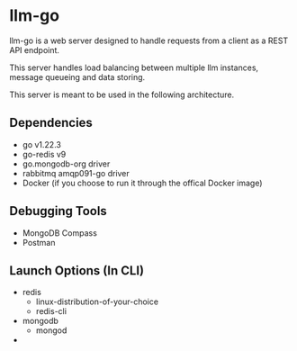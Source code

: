 # llm-go

llm-go is a web server designed to handle requests from a client as a REST API endpoint.

This server handles load balancing between multiple llm instances, message queueing and data storing.

This server is meant to be used in the following architecture.

## Dependencies
- go v1.22.3
- go-redis v9
- go.mongodb-org driver
- rabbitmq amqp091-go driver
- Docker (if you choose to run it through the offical Docker image)

## Debugging Tools
- MongoDB Compass
- Postman

## Launch Options (In CLI)
- redis
  - linux-distribution-of-your-choice
  - redis-cli
- mongodb
  - mongod
- 